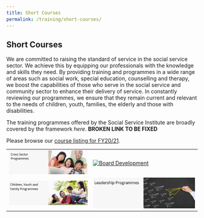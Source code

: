 ```yaml
---
title: Short Courses
permalink: /training/short-courses/
---
```


## Short Courses
We are committed to raising the standard of service in the social service sector. We achieve this by equipping our professionals with the knowledge and skills they need. By providing training and programmes in a wide range of areas such as social work, special education, counselling and therapy, we boost the capabilities of those who serve in the social service and community sector to enhance their delivery of service. In constantly reviewing our programmes, we ensure that they remain current and relevant to the needs of children, youth, families, the elderly and those with disabilities.

The training programmes offered by the Social Service Institute are broadly covered by the framework *here*. **BROKEN LINK TO BE FIXED**

Please browse our [course listing for FY20/21](/images/short-courses/course-listing.pdf).


|  |  |
|--|--|
|[![Cross Sector Programmes](/images/short-courses/cross-sector-programmes.png "Broaden your skillsets in your area of specialisation...")](https://e-services.ncss.gov.sg/Training/course/templatesearch?Filter.CourseSubCategory.Id=faf837bd-290c-e611-810d-000c29e3b091)  |[![Board Development](/images/short-courses/lboard-development.png "The Develop Board Volunteers Initiative strongly believes in the positive relationship between a well-functioning...")](training/short-courses/board-members-programmes)   |
|[![Children Youth and Family Programmes](/images/short-courses/children-youth-and-family-courses.png "Develop your competencies in your area of specialisation...")](https://e-services.ncss.gov.sg/Training/course/templatesearch?Filter.CourseSubCategory.Id=f6f837bd-290c-e611-810d-000c29e3b091)  |[![Leadership Programmes](/images/short-courses/leadership-prog.png "Our leadership milestone programme develops your leadership skills by preparing you for different stages in your...")](training/short-courses/leadership-programmes)   |

